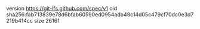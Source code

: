 version https://git-lfs.github.com/spec/v1
oid sha256:fab713839e78d6bfab60590ed0954adb48c14d05c479cf70dc0e3d7219b414cc
size 26161
